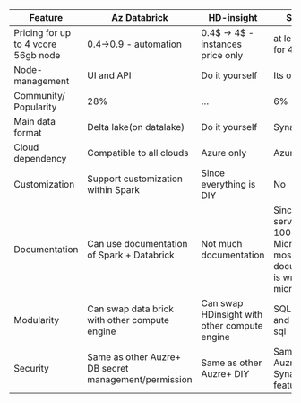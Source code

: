 Feature|Az Databrick|HD-insight|Synapse
-------|------|------|------
Pricing for up to 4 vcore 56gb node|0.4->0.9 - automation|0.4$ -> 4$ - instances price only|at least 0.65$ for 4 vcore
Node-management|UI and API |Do it yourself|Its own UI
Community/ Popularity|28%|…|6%
Main data format|Delta lake(on datalake)|Do it yourself|Synapse SQL
Cloud dependency|Compatible to all clouds|Azure only|Azure only
Customization|Support customization within Spark|Since everything is DIY|No
Documentation|Can use documentation of Spark + Databrick|Not much documentation|Since the service is 100% Microsoft, most of the documentation is written by micro
Modularity|Can swap data brick with other compute engine|Can swap HDinsight with other compute engine|SQL server and synapse sql
Security|Same as other Auzre+ DB secret management/permission|Same as other Auzre+ DIY|Same as other Auzre+ Synapse features
